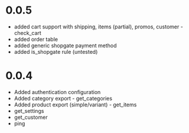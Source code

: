 # 0.0.5
- added cart support with shipping, items (partial), promos, customer - check_cart
- added order table
- added generic shopgate payment method
- added is_shopgate rule (untested)

# 0.0.4
- Added authentication configuration
- Added category export - get_categories
- Added product export (simple/variant) - get_items
- get_settings
- get_customer
- ping
